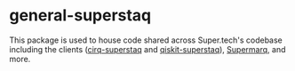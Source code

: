 # general-superstaq
This package is used to house code shared across Super.tech's codebase including the clients ([cirq-superstaq](https://github.com/Infleqtion/cirq-superstaq) and [qiskit-superstaq](https://github.com/Infleqtion/qiskit-superstaq)), [Supermarq](https://github.com/Infleqtion/Supermarq), and more.
